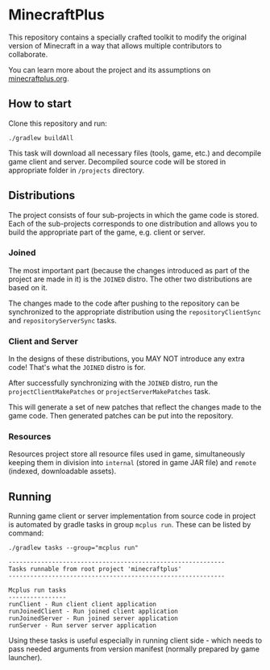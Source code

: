 MinecraftPlus
===

This repository contains a specially crafted toolkit to modify the original version of Minecraft in a way that allows multiple contributors to collaborate.

You can learn more about the project and its assumptions on [minecraftplus.org](https://minecraftplus.org).


## How to start

Clone this repository and run:

```
./gradlew buildAll
```

This task will download all necessary files (tools, game, etc.) and decompile game client and server. Decompiled source code will be stored in appropriate folder in `/projects` directory.


## Distributions

The project consists of four sub-projects in which the game code is stored. Each of the sub-projects corresponds to one distribution and allows you to build the appropriate part of the game, e.g. client or server.

### Joined

The most important part (because the changes introduced as part of the project are made in it) is the `JOINED` distro. The other two distributions are based on it.

The changes made to the code after pushing to the repository can be synchronized to the appropriate distribution using the `repositoryClientSync` and `repositoryServerSync` tasks.

### Client and Server

In the designs of these distributions, you MAY NOT introduce any extra code! That's what the `JOINED` distro is for.

After successfully synchronizing with the `JOINED` distro, run the `projectClientMakePatches` or `projectServerMakePatches` task.

This will generate a set of new patches that reflect the changes made to the game code. Then generated patches can be put into the repository.

### Resources

Resources project store all resource files used in game, simultaneously keeping them in division into `internal` (stored in game JAR file) and `remote` (indexed, downloadable assets).


## Running

Running game client or server implementation from source code in project is automated by gradle tasks in group `mcplus run`.  These can be listed by command:

```
./gradlew tasks --group="mcplus run"

------------------------------------------------------------
Tasks runnable from root project 'minecraftplus'
------------------------------------------------------------

Mcplus run tasks
----------------
runClient - Run client client application
runJoinedClient - Run joined client application
runJoinedServer - Run joined server application
runServer - Run server server application
```

Using these tasks is useful especially in running client side - which needs to pass needed arguments from version manifest (normally prepared by game launcher).

